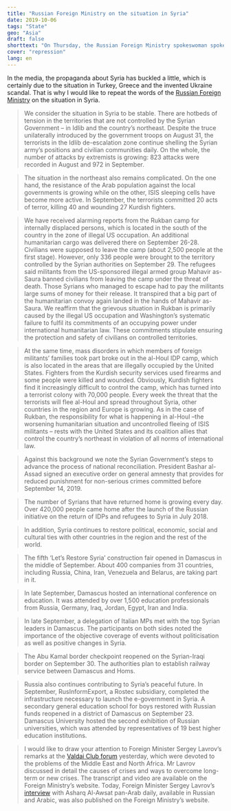 ```yaml
---
title: "Russian Foreign Ministry on the situation in Syria"
date: 2019-10-06
tags: "State"
geo: "Asia"
draft: false
shorttext: "On Thursday, the Russian Foreign Ministry spokeswoman spoke about the situation in Syria."
cover: "repression"
lang: en
---
```


In the media, the propaganda about Syria has buckled a little, which is certainly due to the situation in Turkey, Greece and the invented Ukraine scandal. That is why I would like to repeat the words of the [Russian Foreign Ministry](http://www.mid.ru/ru/press_service/spokesman/briefings/-/asset_publisher/D2wHaWMCU6Od/content/id/3830068?p_p_id=101_INSTANCE_D2wHaWMCU6Od&_101_INSTANCE_D2wHaWMCU6Od_languageId=en_GB "Briefing by Foreign Ministry Spokesperson Maria Zakharova, Moscow, October 3, 2019") on the situation in Syria.

> We consider the situation in Syria to be stable. There are hotbeds of tension in the territories that are not controlled by the Syrian Government – in Idlib and the country’s northeast. Despite the truce unilaterally introduced by the government troops on August 31, the terrorists in the Idlib de-escalation zone continue shelling the Syrian army’s positions and civilian communities daily. On the whole, the number of attacks by extremists is growing: 823 attacks were recorded in August and 972 in September.

> The situation in the northeast also remains complicated. On the one hand, the resistance of the Arab population against the local governments is growing while on the other, ISIS sleeping cells have become more active. In September, the terrorists committed 20 acts of terror, killing 40 and wounding 27 Kurdish fighters.

> We have received alarming reports from the Rukban camp for internally displaced persons, which is located in the south of the country in the zone of illegal US occupation. An additional humanitarian cargo was delivered there on September 26-28. Civilians were supposed to leave the camp (about 2,500 people at the first stage). However, only 336 people were brought to the territory controlled by the Syrian authorities on September 29. The refugees said militants from the US-sponsored illegal armed group Mahavir as-Saura banned civilians from leaving the camp under the threat of death. Those Syrians who managed to escape had to pay the militants large sums of money for their release. It transpired that a big part of the humanitarian convoy again landed in the hands of Mahavir as-Saura. We reaffirm that the grievous situation in Rukban is primarily caused by the illegal US occupation and Washington’s systematic failure to fulfil its commitments of an occupying power under international humanitarian law. These commitments stipulate ensuring the protection and safety of civilians on controlled territories.

> At the same time, mass disorders in which members of foreign militants’ families took part broke out in the al-Houl IDP camp, which is also located in the areas that are illegally occupied by the United States. Fighters from the Kurdish security services used firearms and some people were killed and wounded. Obviously, Kurdish fighters find it increasingly difficult to control the camp, which has turned into a terrorist colony with 70,000 people. Every week the threat that the terrorists will flee al-Houl and spread throughout Syria, other countries in the region and Europe is growing. As in the case of Rukban, the responsibility for what is happening in al-Houl –the worsening humanitarian situation and uncontrolled fleeing of ISIS militants – rests with the United States and its coalition allies that control the country’s northeast  in violation of all norms of international law.

> Against this background we note the Syrian Government’s steps to advance the process of national reconciliation. President Bashar al-Assad signed an executive order on general amnesty that provides for reduced punishment for non-serious crimes committed before September 14, 2019.

> The number of Syrians that have returned home is growing every day. Over 420,000 people came home after the launch of the Russian initiative on the return of IDPs and refugees to Syria in July 2018.

> In addition, Syria continues to restore political, economic, social and cultural ties with other countries in the region and the rest of the world.

> The fifth ‘Let’s Restore Syria’ construction fair opened in Damascus in the middle of September. About 400 companies from 31 countries, including Russia, China, Iran, Venezuela and Belarus, are taking part in it.

> In late September, Damascus hosted an international conference on education. It was attended by over 1,500 education professionals from Russia, Germany, Iraq, Jordan, Egypt, Iran and India.

> In late September, a delegation of Italian MPs met with the top Syrian leaders in Damascus. The participants on both sides noted the importance of the objective coverage of events without politicisation as well as positive changes in Syria.

> The Abu Kamal border checkpoint reopened on the Syrian-Iraqi border on September 30. The authorities plan to establish railway service between Damascus and Homs.

> Russia also continues contributing to Syria’s peaceful future. In September, RusInformExport, a Rostec subsidiary, completed the infrastructure necessary to launch the e-government in Syria. A secondary general education school for boys restored with Russian funds reopened in a district of Damascus on September 23. Damascus University hosted the second exhibition of Russian universities, which was attended by representatives of 19 best higher education institutions.

> I would like to draw your attention to Foreign Minister Sergey Lavrov’s remarks at the [Valdai Club forum](http://www.mid.ru/ru/foreign_policy/news/-/asset_publisher/cKNonkJE02Bw/content/id/3826083?p_p_id=101_INSTANCE_cKNonkJE02Bw&_101_INSTANCE_cKNonkJE02Bw_languageId=en_GB "Foreign Minister Sergey Lavrov’s remarks and answers to questions during the Valdai International Discussion Club’s panel on Russia’s policy in the Middle East, Sochi, October 2, 2019") yesterday, which were devoted to the problems of the Middle East and North Africa. Mr Lavrov discussed in detail the causes of crises and ways to overcome long-term or new crises. The transcript and video are available on the Foreign Ministry’s website. Today, Foreign Minister Sergey Lavrov’s [interview](http://www.mid.ru/ru/foreign_policy/news/-/asset_publisher/cKNonkJE02Bw/content/id/3829601?p_p_id=101_INSTANCE_cKNonkJE02Bw&_101_INSTANCE_cKNonkJE02Bw_languageId=en_GB "Foreign Minister Sergey Lavrov’s interview with the Asharq Al-Awsat pan-Arab daily, October 3, 2019") with Asharq Al-Awsat pan-Arab daily, available in Russian and Arabic, was also published on the Foreign Ministry’s website.
